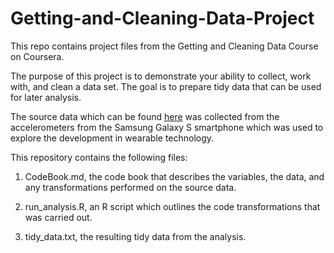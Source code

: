 # Getting-and-Cleaning-Data-Project
This repo contains project files from the Getting and Cleaning Data Course on Coursera.

The purpose of this project is to demonstrate your ability to collect, work with, and clean a data set. The goal is to prepare tidy data that can be used for later analysis.


The source data which can be found [here](https://d396qusza40orc.cloudfront.net/getdata%2Fprojectfiles%2FUCI%20HAR%20Dataset.zip) was collected from the accelerometers from the Samsung Galaxy S smartphone which was used to explore the development in wearable technology.


This repository contains the following files:

1. CodeBook.md, the code book that describes the variables, the data, and any transformations performed on the source data.

2. run_analysis.R, an R script which outlines the code transformations that was carried out.

3. tidy_data.txt, the resulting tidy data from the analysis.
